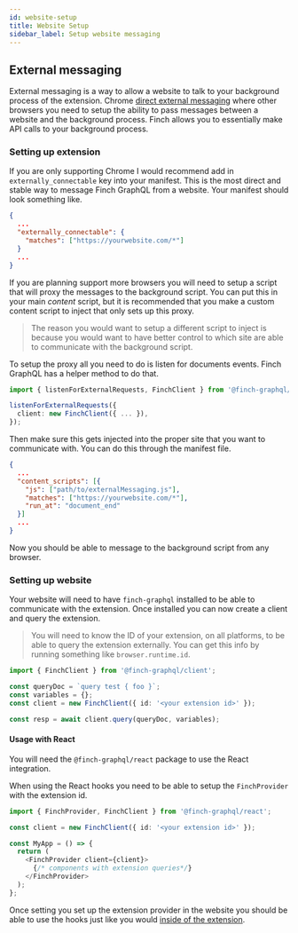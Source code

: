 ```yaml
---
id: website-setup
title: Website Setup
sidebar_label: Setup website messaging
---
```


## External messaging

External messaging is a way to allow a website to talk to your background process of the extension. Chrome [direct external messaging](https://developer.chrome.com/docs/extensions/mv3/messaging/#external-webpage) where other browsers you need to setup the ability to pass messages between a website and the background process. Finch allows you to essentially make API calls to your background process.

### Setting up extension

If you are only supporting Chrome I would recommend add in `externally_connectable` key into your manifest. This is the most direct and stable way to message Finch GraphQL from a website. Your manifest should look something like.

```json
{
  ...
  "externally_connectable": {
    "matches": ["https://yourwebsite.com/*"]
  }
  ...
}
```

If you are planning support more browsers you will need to setup a script that will proxy the messages to the background script. You can put this in your main _content_ script, but it is recommended that you make a custom content script to inject that only sets up this proxy.

> The reason you would want to setup a different script to inject is because you would want to have better control to which site are able to communicate with the background script.

To setup the proxy all you need to do is listen for documents events. Finch GraphQL has a helper method to do that.

```typescript
import { listenForExternalRequests, FinchClient } from '@finch-graphql/client';

listenForExternalRequests({
  client: new FinchClient({ ... }),
});
```

Then make sure this gets injected into the proper site that you want to communicate with. You can do this through the manifest file.

```json
{
  ...
  "content_scripts": [{
    "js": ["path/to/externalMessaging.js"],
    "matches": ["https://yourwebsite.com/*"],
    "run_at": "document_end"
  }]
  ...
}
```

Now you should be able to message to the background script from any browser.

### Setting up website

Your website will need to have `finch-graphql` installed to be able to communicate with the extension. Once installed you can now create a client and query the extension.

> You will need to know the ID of your extension, on all platforms, to be able to query the extension externally. You can get this info by running something like `browser.runtime.id`.

```typescript
import { FinchClient } from '@finch-graphql/client';

const queryDoc = `query test { foo }`;
const variables = {};
const client = new FinchClient({ id: '<your extension id>' });

const resp = await client.query(queryDoc, variables);
```

#### Usage with React

You will need the `@finch-graphql/react` package to use the React integration.

When using the React hooks you need to be able to setup the `FinchProvider` with the extension id.

```typescript
import { FinchProvider, FinchClient } from '@finch-graphql/react';

const client = new FinchClient({ id: '<your extension id>' });

const MyApp = () => {
  return (
    <FinchProvider client={client}>
      {/* components with extension queries*/}
    </FinchProvider>
  );
};
```

Once setting you set up the extension provider in the website you should be able to use the hooks just like you would [inside of the extension](./client-setup#react-hooks).
